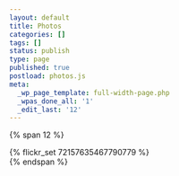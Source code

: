 ```yaml
---
layout: default
title: Photos
categories: []
tags: []
status: publish
type: page
published: true
postload: photos.js
meta:
  _wp_page_template: full-width-page.php
  _wpas_done_all: '1'
  _edit_last: '12'
---
```

<style>
.gallery img {
	width: 240px;
}
</style>

{% span 12 %}
<div class="text-center" style="width:100%">
{% flickr_set 72157635467790779 %}
</div>
{% endspan %}
<script>

</script>
